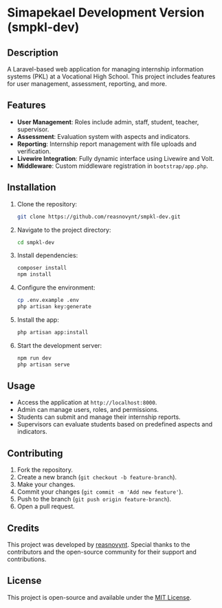 # Simapekael Development Version (smpkl-dev)

## Description

A Laravel-based web application for managing internship information systems (PKL) at a Vocational High School. This project includes features for user management, assessment, reporting, and more.

## Features

- **User Management**: Roles include admin, staff, student, teacher, supervisor.
- **Assessment**: Evaluation system with aspects and indicators.
- **Reporting**: Internship report management with file uploads and verification.
- **Livewire Integration**: Fully dynamic interface using Livewire and Volt.
- **Middleware**: Custom middleware registration in `bootstrap/app.php`.

## Installation

1. Clone the repository:
   ```bash
   git clone https://github.com/reasnovynt/smpkl-dev.git
   ```
2. Navigate to the project directory:
   ```bash
   cd smpkl-dev
   ```
3. Install dependencies:
   ```bash
   composer install
   npm install
   ```
4. Configure the environment:
   ```bash
   cp .env.example .env
   php artisan key:generate
   ```
5. Install the app:
   ```bash
   php artisan app:install
   ```
6. Start the development server:
   ```bash
   npm run dev
   php artisan serve
   ```

## Usage

- Access the application at `http://localhost:8000`.
- Admin can manage users, roles, and permissions.
- Students can submit and manage their internship reports.
- Supervisors can evaluate students based on predefined aspects and indicators.

## Contributing

1. Fork the repository.
2. Create a new branch (`git checkout -b feature-branch`).
3. Make your changes.
4. Commit your changes (`git commit -m 'Add new feature'`).
5. Push to the branch (`git push origin feature-branch`).
6. Open a pull request.

## Credits

This project was developed by [reasnovynt](https://github.com/reasnovynt). Special thanks to the contributors and the open-source community for their support and contributions.

## License

This project is open-source and available under the [MIT License](LICENSE).